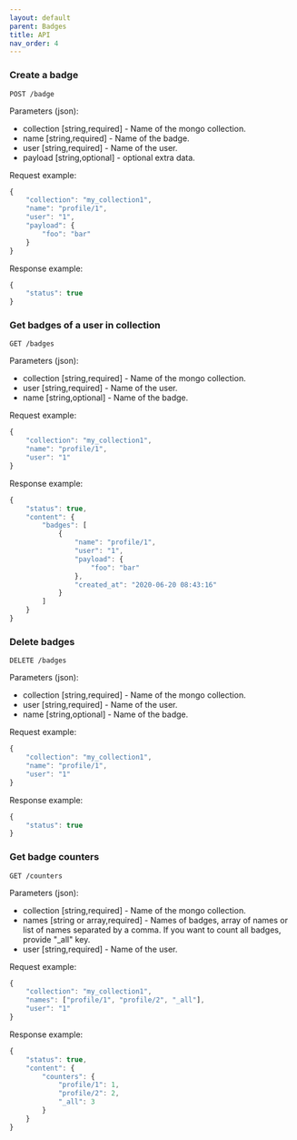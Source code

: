 ```yaml
---
layout: default
parent: Badges
title: API
nav_order: 4
---
```


### Create a badge

`POST /badge`

Parameters (json):
- collection [string,required] - Name of the mongo collection.
- name [string,required] - Name of the badge.
- user [string,required] - Name of the user.
- payload [string,optional] - optional extra data.

Request example:
```javascript
{
    "collection": "my_collection1",
    "name": "profile/1",
    "user": "1",
    "payload": {
        "foo": "bar"
    }
}
```

Response example:

```javascript
{
    "status": true
}
```

### Get badges of a user in collection

`GET /badges`

Parameters (json):
- collection [string,required] - Name of the mongo collection.
- user [string,required] - Name of the user.
- name [string,optional] - Name of the badge.

Request example:
```javascript
{
    "collection": "my_collection1",
    "name": "profile/1",
    "user": "1"
}
```

Response example:

```javascript
{
    "status": true,
    "content": {
        "badges": [
            {
                "name": "profile/1",
                "user": "1",
                "payload": {
                    "foo": "bar"
                },
                "created_at": "2020-06-20 08:43:16"
            }
        ]
    }
}
```

### Delete badges

`DELETE /badges`

Parameters (json):
- collection [string,required] - Name of the mongo collection.
- user [string,required] - Name of the user.
- name [string,optional] - Name of the badge.

Request example:
```javascript
{
    "collection": "my_collection1",
    "name": "profile/1",
    "user": "1"
}
```

Response example:

```javascript
{
    "status": true
}
```

### Get badge counters

`GET /counters`

Parameters (json):
- collection [string,required] - Name of the mongo collection.
- names [string or array,required] - Names of badges, array of names or list of names separated by a comma. If you want to count all badges, provide "_all" key.
- user [string,required] - Name of the user.

Request example:
```javascript
{
    "collection": "my_collection1",
    "names": ["profile/1", "profile/2", "_all"],
    "user": "1"
}
```

Response example:

```javascript
{
    "status": true,
    "content": {
        "counters": {
            "profile/1": 1,
            "profile/2": 2,
            "_all": 3
        }
    }
}
```
